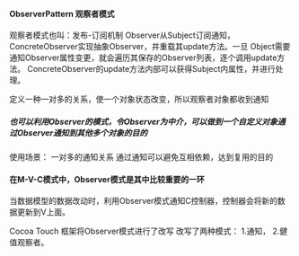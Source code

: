 ####  ObserverPattern 观察者模式

观察者模式也叫：发布-订阅机制
Observer从Subject订阅通知，ConcreteObserver实现抽象Observer，并重载其update方法。一旦
Object需要通知Observer属性变更，就会遍历其保存的Observer列表，逐个调用update方法。
ConcreteObserver的update方法内部可以获得Subject内属性，并进行处理。

定义一种一对多的关系，使一个对象状态改变，所以观察者对象都收到通知


##### 也可以利用Observer的模式，令Observer为中介，可以做到一个自定义对象通过Observer通知到其他多个对象的目的

使用场景：
一对多的通知关系
通过通知可以避免互相依赖，达到复用的目的





#### 在M-V-C模式中，Observer模式是其中比较重要的一环
当数据模型的数据改动时，利用Observer模式通知C控制器，控制器会将新的数据更新到V上面。


Cocoa Touch 框架将Observer模式进行了改写
改写了两种模式：
1.通知，
2.健值观察者。

